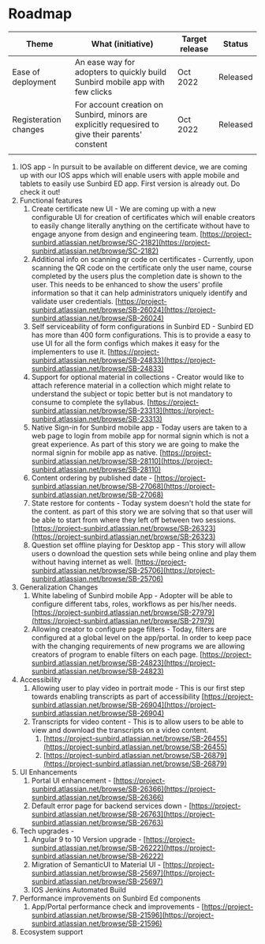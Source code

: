 # Roadmap

| Theme                 | What (initiative)                                                                                 | Target release | Status   |
| --------------------- | ------------------------------------------------------------------------------------------------- | -------------- | -------- |
| Ease of deployment    | An ease way for adopters to quickly build Sunbird mobile app with few clicks                      | Oct 2022       | Released |
| Registeration changes | For account creation on Sunbird, minors are explicitly requesired to give their parents' constent | Oct 2022       | Released |
|                       |                                                                                                   |                |          |



1. IOS app - In pursuit to be available on different device, we are coming up with our IOS apps which will enable users with apple mobile and tablets to easily use Sunbird ED app. First version is already out. Do check it out!
2. Functional features
   1. Create certificate new UI - We are coming up with a new configurable UI for creation of certificates which will enable creators to easily change literally anything on the certificate without have to engage anyone from design and engineering team. [https://project-sunbird.atlassian.net/browse/SC-2182](https://project-sunbird.atlassian.net/browse/SC-2182)
   2. Additional info on scanning qr code on certificates - Currently, upon scanning the QR code on the certificate only the user name, course completed by the users plus the completion date is shown to the user. This needs to be enhanced to show the users' profile information so that it can help administrators uniquely identify and validate user credentials.  [https://project-sunbird.atlassian.net/browse/SB-26024](https://project-sunbird.atlassian.net/browse/SB-26024)
   3. Self serviceability of form configurations in Sunbird ED - Sunbird ED has more than 400 form configurations. This is to provide a easy to use UI for all the form configs which makes it easy for the implementers to use it. [https://project-sunbird.atlassian.net/browse/SB-24833](https://project-sunbird.atlassian.net/browse/SB-24833)
   4. Support for optional material in collections - Creator would like to attach reference material in a collection which might relate to understand the subject or topic better but is not mandatory to consume to complete the syllabus. [https://project-sunbird.atlassian.net/browse/SB-23313](https://project-sunbird.atlassian.net/browse/SB-23313)
   5. Native Sign-in for Sunbird mobile app - Today users are taken to a web page to login from mobile app for normal signin which is not a great experience. As part of this story we are going to make the normal signin for mobile app as native. [https://project-sunbird.atlassian.net/browse/SB-28110](https://project-sunbird.atlassian.net/browse/SB-28110)
   6. Content ordering by published date - [https://project-sunbird.atlassian.net/browse/SB-27068](https://project-sunbird.atlassian.net/browse/SB-27068)
   7. State restore for contents - Today system doesn't hold the state for the content. as part of this story we are solving that so that user will be able to start from where they left off between two sessions. [https://project-sunbird.atlassian.net/browse/SB-26323](https://project-sunbird.atlassian.net/browse/SB-26323)
   8. Question set offline playing for Desktop app - This story will allow users o download the question sets while being online and play them without having internet as well. [https://project-sunbird.atlassian.net/browse/SB-25706](https://project-sunbird.atlassian.net/browse/SB-25706)
3. Generalization Changes
   1. White labeling of Sunbird mobile App - Adopter will be able to configure different tabs, roles, workflows as per his/her needs.  [https://project-sunbird.atlassian.net/browse/SB-27979](https://project-sunbird.atlassian.net/browse/SB-27979)
   2. Allowing creator to configure page filters - Today, filters are configured at a global level on the app/portal. In order to keep pace with the changing requirements of new programs we are allowing creators of program to enable filters on each page.  [https://project-sunbird.atlassian.net/browse/SB-24823](https://project-sunbird.atlassian.net/browse/SB-24823)
4. Accessibility
   1. Allowing user to play video in portrait mode - This is our first step towards enabling transcripts as part of accessibility  [https://project-sunbird.atlassian.net/browse/SB-26904](https://project-sunbird.atlassian.net/browse/SB-26904)
   2. Transcripts for video content - This is to allow users to be able to view and download the transcripts on a video content.&#x20;
      1. [https://project-sunbird.atlassian.net/browse/SB-26455](https://project-sunbird.atlassian.net/browse/SB-26455)
      2. [https://project-sunbird.atlassian.net/browse/SB-26879](https://project-sunbird.atlassian.net/browse/SB-26879)
5. UI Enhancements
   1. Portal UI enhancement -  [https://project-sunbird.atlassian.net/browse/SB-26366](https://project-sunbird.atlassian.net/browse/SB-26366)
   2. Default error page for backend services down - [https://project-sunbird.atlassian.net/browse/SB-26763](https://project-sunbird.atlassian.net/browse/SB-26763)
6. Tech upgrades -&#x20;
   1. Angular 9 to 10 Version upgrade - [https://project-sunbird.atlassian.net/browse/SB-26222](https://project-sunbird.atlassian.net/browse/SB-26222)
   2. Migration of SemanticUI to Material UI - [https://project-sunbird.atlassian.net/browse/SB-25697](https://project-sunbird.atlassian.net/browse/SB-25697)
   3. IOS Jenkins Automated Build
7. Performance improvements on Sunbird Ed components
   1. App/Portal performance check and improvements - [https://project-sunbird.atlassian.net/browse/SB-21596](https://project-sunbird.atlassian.net/browse/SB-21596)
8. Ecosystem support&#x20;
